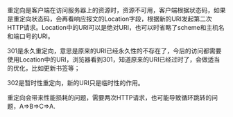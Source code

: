 重定向是客户端在访问服务器上的资源时，资源不可用，客户端根据状态码，如果是重定向状态码，会再看响应报文的Location字段，根据新的URI发起第二次HTTP请求。Location中的URI可以是绝对URI，也可以时省略了scheme和主机名和端口号的URI。

301是永久重定向，意思是原来的URI已经永久性的不存在了，今后的访问都需要使用Location中的URI，浏览器看到301，知道原来的URI已经过时了，会做适当的优化，比如更新书签等；

302是暂时性重定向，新的URI只是临时性的作用。



重定向会带来性能损耗的问题，需要两次HTTP请求，也可能导致循环跳转的问题，A=>B=>C=>A.